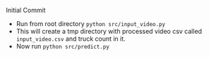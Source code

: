 Initial Commit

- Run from root directory `python src/input_video.py`
- This will create a tmp directory with processed video csv called `input_video.csv` and truck count in it. 
- Now run `python src/predict.py`
